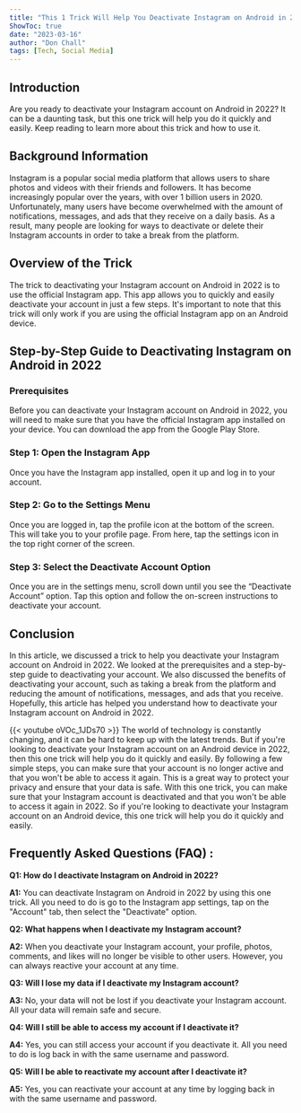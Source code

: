 ```yaml
---
title: "This 1 Trick Will Help You Deactivate Instagram on Android in 2022 - You Won't Believe What Happens Next!"
ShowToc: true 
date: "2023-03-16"
author: "Don Chall" 
tags: [Tech, Social Media]
---
```

## Introduction 
Are you ready to deactivate your Instagram account on Android in 2022? It can be a daunting task, but this one trick will help you do it quickly and easily. Keep reading to learn more about this trick and how to use it.

## Background Information 
Instagram is a popular social media platform that allows users to share photos and videos with their friends and followers. It has become increasingly popular over the years, with over 1 billion users in 2020. Unfortunately, many users have become overwhelmed with the amount of notifications, messages, and ads that they receive on a daily basis. As a result, many people are looking for ways to deactivate or delete their Instagram accounts in order to take a break from the platform. 

## Overview of the Trick
The trick to deactivating your Instagram account on Android in 2022 is to use the official Instagram app. This app allows you to quickly and easily deactivate your account in just a few steps. It's important to note that this trick will only work if you are using the official Instagram app on an Android device. 

## Step-by-Step Guide to Deactivating Instagram on Android in 2022 

### Prerequisites
Before you can deactivate your Instagram account on Android in 2022, you will need to make sure that you have the official Instagram app installed on your device. You can download the app from the Google Play Store.

### Step 1: Open the Instagram App
Once you have the Instagram app installed, open it up and log in to your account.

### Step 2: Go to the Settings Menu
Once you are logged in, tap the profile icon at the bottom of the screen. This will take you to your profile page. From here, tap the settings icon in the top right corner of the screen.

### Step 3: Select the Deactivate Account Option
Once you are in the settings menu, scroll down until you see the “Deactivate Account” option. Tap this option and follow the on-screen instructions to deactivate your account.

## Conclusion
In this article, we discussed a trick to help you deactivate your Instagram account on Android in 2022. We looked at the prerequisites and a step-by-step guide to deactivating your account. We also discussed the benefits of deactivating your account, such as taking a break from the platform and reducing the amount of notifications, messages, and ads that you receive. Hopefully, this article has helped you understand how to deactivate your Instagram account on Android in 2022.

{{< youtube oVOc_1JDs70 >}} 
The world of technology is constantly changing, and it can be hard to keep up with the latest trends. But if you're looking to deactivate your Instagram account on an Android device in 2022, then this one trick will help you do it quickly and easily. By following a few simple steps, you can make sure that your account is no longer active and that you won't be able to access it again. This is a great way to protect your privacy and ensure that your data is safe. With this one trick, you can make sure that your Instagram account is deactivated and that you won't be able to access it again in 2022. So if you're looking to deactivate your Instagram account on an Android device, this one trick will help you do it quickly and easily.

## Frequently Asked Questions (FAQ) :
**Q1: How do I deactivate Instagram on Android in 2022?**

**A1:** You can deactivate Instagram on Android in 2022 by using this one trick. All you need to do is go to the Instagram app settings, tap on the "Account" tab, then select the "Deactivate" option.

**Q2: What happens when I deactivate my Instagram account?**

**A2:** When you deactivate your Instagram account, your profile, photos, comments, and likes will no longer be visible to other users. However, you can always reactive your account at any time.

**Q3: Will I lose my data if I deactivate my Instagram account?**

**A3:** No, your data will not be lost if you deactivate your Instagram account. All your data will remain safe and secure.

**Q4: Will I still be able to access my account if I deactivate it?**

**A4:** Yes, you can still access your account if you deactivate it. All you need to do is log back in with the same username and password.

**Q5: Will I be able to reactivate my account after I deactivate it?**

**A5:** Yes, you can reactivate your account at any time by logging back in with the same username and password.


